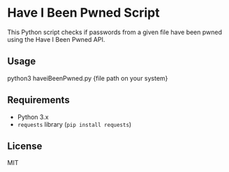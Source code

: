 # Have I Been Pwned Script

This Python script checks if passwords from a given file have been pwned using the Have I Been Pwned API.

## Usage
python3 haveiBeenPwned.py {file path on your system}
## Requirements
- Python 3.x
- `requests` library (`pip install requests`)

## License
MIT
